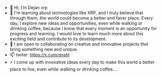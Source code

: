 - 👋 Hi, I’m Dejan xrp
- 🌱 I'm learning about technologies like XRP, and I truly believe that through them, the world could become a better and fairer place. Every day, I explore new ideas and opportunities, even while walking or drinking coffee, because I know that every moment is an opportunity for progress and learning. I would love to learn much more about this exciting field and contribute to its development.
- 💞️ I am open to collaborating on creative and innovative projects that bring something new and unique.
- 📫 twiter: https://x.com/qnstil
- ⚡ I come up with innovative ideas every day to make this world a better place to live, even while walking or drinking coffee....

<!---
someone80/someone80 is a ✨ special ✨ repository because its `README.md` (this file) appears on your GitHub profile.
You can click the Preview link to take a look at your changes.
--->

